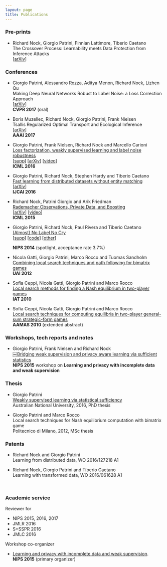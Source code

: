 ```yaml
---
layout: page
title: Publications
---
```


### Pre-prints

- Richard Nock, Giorgio Patrini, Finnian Lattimore, Tiberio Caetano <br>
  The Crossover Process: Learnability meets Data Protection from Inference Attacks <br>
  [[arXiv](https://arxiv.org/abs/1606.04160)]

### Conferences

- Giorgio Patrini, Alessandro Rozza, Aditya Menon, Richard Nock, Lizhen Qu <br>
  Making Deep Neural Networks Robust to Label Noise: a Loss Correction Approach <br>
  [[arXiv](http://arxiv.org/abs/1609.03683)] <br>
  **CVPR 2017** (oral)

- Boris Muzellec, Richard Nock, Giorgio Patrini, Frank Nielsen <br>
  Tsallis Regularized Optimal Transport and Ecological Inference <br>
  [[arXiv](https://arxiv.org/abs/1609.04495)] <br>
  **AAAI 2017**

- Giorgio Patrini, Frank Nielsen, Richard Nock and Marcello Carioni <br>
  [Loss factorization, weakly supervised learning and label noise robustness]({{site.baseurl}}assets/paper/2016_ICML.pdf) <br>
  [[supp]({{site.baseurl}}assets/paper/2016_ICML_supp.pdf)]
  [[arXiv](http://arxiv.org/abs/1602.02450)]
  [[video](http://techtalks.tv/talks/loss-factorization-weakly-supervised-learning-and-label-noise-robustness/62441/)]<br>
  **ICML 2016**

- Giorgio Patrini, Richard Nock, Stephen Hardy and Tiberio Caetano <br>
  [Fast learning from distributed datasets without entity matching]({{site.baseurl}}assets/paper/2016_IJCAI.pdf) <br>
  [[arXiv](http://arxiv.org/abs/1603.04002)] <br>
  **IJCAI 2016**

- Richard Nock, Patrini Giorgio and Arik Friedman <br>
  [Rademacher Observations, Private Data, and Boosting]({{site.url}}/assets/paper/2015_ICML.pdf) <br>
  [[arXiv](http://arxiv.org/abs/1502.02322)] [[video](http://videolectures.net/icml2015_patrini_rademacher_observations/)] <br>
  **ICML 2015**

- Giorgio Patrini, Richard Nock, Paul Rivera and Tiberio Caetano <br>
  [(Almost) No Label No Cry]({{site.baseurl}}assets/paper/2014_NIPS.pdf) <br>
  [[supp]({{site.baseurl}}assets/paper/2014_NIPS_supp.pdf)]
  [[code](https://github.com/giorgiop/almostnolabel)]
  [[other]({{site.baseurl}}assets/paper/2014_NIPS_inverted.pdf)] <br>
  <!-- [<a href='#footnote'>&dagger;</a>] <br> -->
  **NIPS 2014** (spotlight, acceptance rate 3.7%)

- Nicola Gatti, Giorgio Patrini, Marco Rocco and Tuomas Sandholm <br>
  [Combining local search techniques and path following for bimatrix games]({{site.baseurl}}assets/paper/2012_UAI.pdf) <br>
  **UAI 2012**

- Sofia Ceppi, Nicola Gatti, Giorgio Patrini and Marco Rocco <br>
  [Local search methods for finding a Nash equilibrium in two-player games]({{site.baseurl}}assets/paper/2010_IAT.pdf) <br>
  **IAT 2010**

- Sofia Ceppi, Nicola Gatti, Giorgio Patrini and Marco Rocco <br>
  [Local search techniques for computing equilibria in two-player general-sum strategic-form games]({{site.baseurl}}assets/paper/2010_AAMAS.pdf) <br>
  **AAMAS 2010** (extended abstract)


### Workshops, tech reports and notes
- Giorgio Patrini, Frank Nielsen and Richard Nock <br>
  ￼[Bridging weak supervision and privacy aware learning via sufficient statistics]({{site.baseurl}}assets/paper/2015_NIPS.pdf) <br>
  **NIPS 2015** workshop on **Learning and privacy with incomplete data and weak supervision**


### Thesis

- Giorgio Patrini <br>
  [Weakly supervised learning via statistical sufficiency](https://openresearch-repository.anu.edu.au/handle/1885/117067) <br>
  Australian National University, 2016, PhD thesis

- Giorgio Patrini and Marco Rocco <br>
  Local search techniques for Nash equilibrium computation with bimatrix game <br>
  Politecnico di Milano, 2012, MSc thesis


### Patents
- Richard Nock and Giorgio Patrini <br>
  Learning from distributed data, WO 2016/127218 A1

- Richard Nock, Giorgio Patrini and Tiberio Caetano <br>
  Learning with transformed data, WO 2016/061628 A1

<br>

### Academic service
Reviewer for

- NIPS 2015, 2016, 2017
- JMLR 2016
- S+SSPR 2016
- JMLC 2016

Workshop co-organizer

- [Learning and privacy with incomplete data and weak supervision](http://www.giorgiopatrini.org/nips15workshop/). <br>
  **NIPS 2015** (primary organizer)



<!-- *<small>
<a name='footnote'></a> Somehow Google Scholar is blind to citations to this paper. <br>
Here a manually compiled list. Please let me know if you are aware of any others. <br>
- [From Group to Individual Labels using Deep Features](http://www.datalab.uci.edu/papers/kdd2015_dimitris.pdf), KDD 2015 <br>
- [Who Supported Obama in 2012? Ecological Inference through Distribution Regression](http://sethrf.com/files/ecological.pdf), KDD 2015 <br>
- [Distributed Traffic Flow Prediction with Label Proportions](http://ceur-ws.org/Vol-1392/paper-05.pdf), MUD2 2015 <br>
- [Machine Learning in Space and Time](http://sethrf.com/files/thesis.pdf), PhD Thesis <br>
- [Inferring Latent Attributes of Twitter Users with Label Regularization](http://www2.southeastern.edu/Academics/Faculty/aculotta/), NAACL/HLT 2015 <br>
- [Risk Minimization in the Presence of Label Noise](http://cs.nju.edu.cn/zhouzh/zhouzh.files/publication/aaai16lics.pdf), AAAI 2016 <br>
- [Privacy-Preserving Class Ratio Estimation](http://www.kdd.org/kdd2016/papers/files/Paper_1172.pdf), KDD 2016 <br>
- [Learning With Label Proportions via NPSVM](http://ieeexplore.ieee.org/document/7549044/), IEEE Transactions on Cybernetics 2016 <br>
- [A Proportion Learning Algorithms with Density Peaks](http://www.sciencedirect.com/science/article/pii/S1877050916312777), Procedia Computer Science 2016 <br>
- [Domain Adaptation for Learning from Label Proportions Using Self-Training](https://pdfs.semanticscholar.org/77a1/08f9b36ea0461457b5647a841112aeaab502.pdf), IJCAI 2016 <br>
- [The Internet of Things: Opportunities and Challenges for Distributed Data Analysis](http://www.kdd.org/exploration_files/18-1-Article2.pdf), ACM SIGKDD Explorations Newsletter 2016 <br>
- [beta-risk: a New Surrogate Risk for Learning from Weakly Labeled Data](https://hal.archives-ouvertes.fr/hal-01359298/document), NIPS 2016 <br>
- [Providing Information by Resource- Constrained Data Analysis](https://pdfs.semanticscholar.org/cf3d/07eb8e511aea593f663731fe8e652abba5a9.pdf?_ga=1.212760023.275034423.1461215215), Technical report for Collaborative Research Center SFB 876 2016 <br>
</small>* -->
